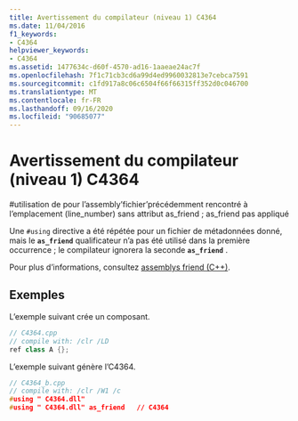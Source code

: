 ```yaml
---
title: Avertissement du compilateur (niveau 1) C4364
ms.date: 11/04/2016
f1_keywords:
- C4364
helpviewer_keywords:
- C4364
ms.assetid: 1477634c-d60f-4570-ad16-1aaeae24ac7f
ms.openlocfilehash: 7f1c71cb3cd6a99d4ed9960032813e7cebca7591
ms.sourcegitcommit: c1fd917a8c06c6504f66f66315ff352d0c046700
ms.translationtype: MT
ms.contentlocale: fr-FR
ms.lasthandoff: 09/16/2020
ms.locfileid: "90685077"
---
```

# <a name="compiler-warning-level-1-c4364"></a>Avertissement du compilateur (niveau 1) C4364

\#utilisation de pour l’assembly’fichier’précédemment rencontré à l’emplacement (line_number) sans attribut as_friend ; as_friend pas appliqué

Une `#using` directive a été répétée pour un fichier de métadonnées donné, mais le **`as_friend`** qualificateur n’a pas été utilisé dans la première occurrence ; le compilateur ignorera la seconde **`as_friend`** .

Pour plus d’informations, consultez [assemblys friend (C++)](../../dotnet/friend-assemblies-cpp.md).

## <a name="examples"></a>Exemples

L’exemple suivant crée un composant.

```cpp
// C4364.cpp
// compile with: /clr /LD
ref class A {};
```

L’exemple suivant génère l’C4364.

```cpp
// C4364_b.cpp
// compile with: /clr /W1 /c
#using " C4364.dll"
#using " C4364.dll" as_friend   // C4364
```
